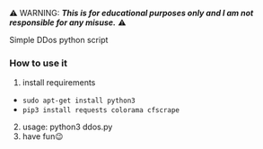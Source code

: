 ⚠ WARNING: ***This is for educational purposes only and I am not responsible for any misuse.*** ⚠

Simple DDos python script

### How to use it
1. install requirements
- `sudo apt-get install python3`
- `pip3 install requests colorama cfscrape`
2. usage: python3 ddos.py
3. have fun😉
